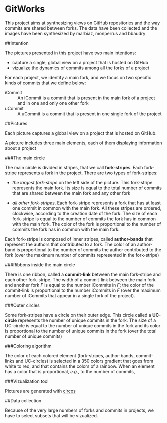 GitWorks
========

This project aims at synthesizing views on GitHub repositories and the way commits are shared between forks. 
The data have been collected and the images have been synthesized by marbiaz, monperrus and bbaudry

##Intention

The pictures presented in this project have two main intentions:
* capture a single, global view on a project that is hosted on GitHub
* vizualize the dynamics of commits among all the forks of a project

For each project, we identify a main fork, and we focus on two specific kinds of commits that we define below:

<dl>
  <dt>iCommit</dt>
  <dd>An iCommit is a commit that is present in the main fork of a project and in one and only one other fork</dd>
  <dt>uCommit</dt>
  <dd>A uCommit is a commit that is present in one single fork of the project</dd>
</dl>

##Pictures

Each picture captures a global view on a project that is hosted on GitHub. 

A picture includes three main elements, each of them displaying information about a project

###The main circle 

The main circle is divided in stripes, that we call **fork-stripe**s. Each fork-stripe represents a fork in the project. There are two types of fork-stripes:

* *the largest fork-stripe* on the left side of the picture. This fork-stripe represents the main fork. Its size is equal to the total number of commits that are shared between the main fork and any other fork

* *all other fork-stripes*. Each fork-stripe represents a fork that has at least one commit in common with the main fork. All these stripes are ordered, clockwise, according to the creation date of the fork. The size of each fork-stripe is equal to the number of commits the fork has in common with the main fork. The color of the fork is proportional to the number of commits the fork has in common with the main fork.

Each fork-stripe is composed of inner stripes, called **author-bands** that represent the authors that contributed to a fork. The color of an author-band is proportional to the number of commits the author contributed to the fork (over the maximum number of commits represented in the fork-stripe)

###Ribbons inside the main circle 

There is one ribbon, called a **commit-link** between the main fork-stripe and each other fork-stripe. The width of a commit-link between the main fork and another fork *F* is equal to the number iCommits in *F*; the color of the commit-link is proportional to the number iCommits in *F* (over the maximum number of iCommits that appear in a single fork of the project).

###Outer circles

Some fork-stripes have a circle on their outer edge. This circle called a **UC-circle** represents the number of unique commits in the fork. The size of a UC-circle is equal to the number of unique commits in the fork and its color is proportional to the number of unique commits in the fork (over the total number of unique commits)


###Coloring algorithm

The color of each colored element (fork-stripes, author-bands, commit-links and UC-circles) is selected in a 350 colors gradient that goes from white to red, and that contains the colors of a rainbow. When an element has a color that is proportional, *e.g.*, to the number of commits, 

###Vizualization tool


Pictures are generated with [circos](http://circos.ca/ "Circos")

##Data collection

Because of the very large numbers of forks and commits in projects, we have to select subsets that will be vizualized.


